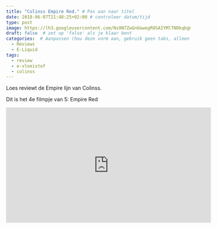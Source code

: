 ```yaml
---
title: "Colinss Empire Red." # Pas aan naar titel
date: 2018-06-07T21:48:25+02:00 # controleer datum/tijd
type: post
image: https://lh3.googleusercontent.com/Ns9N7ZwGnUawegROSAIYMlTNOkqbgHibhdOwo8EaBhvWuI1dmmNd5c5h9K9shith1BwLo2GZlhDaTmIwzgSd0CG58nN5XzuWNx9OJcmcIFP1CLUhKnBMpRNN_4ax2FXgrH2mtFiIDpdWYf8HPqG2IMf8kQWShgAiICpdTALZSPQAHft2F4UZS6byoNrDOl5Yinr1kSKka7sJjmd9i17RAyDYdckyExZgYFO0fi6i2kO36NsyecVbLqkY993BNSLgl9P8kf75-5ZnpZ5qMOb7tudsQD4vxq8XrNTbO5zQz990UsObpL8AVrGJ6gLyHre6CI6sLuQUAvahJhYoF6Z8yVXzJ_maIrGyNG8GQy9RV6OhUWTwDuA3jxvY6A5R5oKpdVpkyolyo4sKrAQW7TmMAbkK4qBMdyZzI4S3LPbIjuceR8P2uPwWbjvvWN3cgjjoI9ISR5eCDtPtZZKQAzjGTKBeVz8MDxUGrAH-r9Zk_Q-2P06XAFcKWGZBvGc4LPDuCq6s4OBG4roYTrCmQ8wESrmUVf4yhxfiYAwPab57sNogJFNxbLiKcOrwwLPayOdsXPdmw3vPKAPKkLd2S8ytWUAR1KAsjVhul0s9IQqplMS4AJaVOYBIFdrIZ_2jETbkPluL298EWH_fh2UOdgGmi1Qw2uKwdJNVMA=w1664-h936-no
draft: false  # zet op 'false' als je klaar bent
categories:  # Aanpassen (hou deze vorm aan, gebruik geen tabs, alleen spaties)
  - Reviews
  - E-Liquid
tags:
  - review
  - e-vloeistof
  - colinss
---
```

Loes reviewt de Empire lijn van Colinss. 

Dit is het 4e filmpje van 5: Empire Red

<iframe width="560" height="315" src="https://www.youtube.com/embed/jMhyyYuq72A" frameborder="0" allow="autoplay; encrypted-media" allowfullscreen></iframe>
